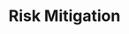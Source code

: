 ---
layout: sub-service
order: 6
title: "Risk Mitigation"
parent: "Strategy Operationalization"
description: "SLKone's Risk Mitigation services identify, assess, and address potential risks to ensure your organization remains resilient and capable of achieving its strategic objectives."
approach: "We employ a proactive approach to risk mitigation, utilizing comprehensive risk assessments and strategic planning to identify potential threats. Our solutions are tailored to your specific business needs, ensuring robust defenses and contingency plans are in place to minimize impact and ensure business continuity."
intro: "SLKone's Risk Mitigation services ensure resilience by identifying and addressing potential risks to achieve strategic objectives."
focus_areas:
  - title: "Risk Assessment"
    content: "Conduct thorough evaluations to identify and understand potential risks that could impact your business."
    icon: "fa-magnifying-glass-chart"
  - title: "Risk Management Strategy"
    content: "Develop and implement strategies to mitigate identified risks and enhance organizational resilience."
    icon: "fa-chess-knight"
  - title: "Contingency Planning"
    content: "Create detailed contingency plans to ensure swift and effective responses to unforeseen events."
    icon: "fa-route"
  - title: "Risk Monitoring Systems"
    content: "Implement systems to continuously monitor and report on key risks, ensuring timely interventions."
    icon: "fa-radar"
  - title: "Risk Culture Development"
    content: "Foster a risk-aware culture within your organization to proactively address and manage potential threats."
    icon: "fa-seedling"
why_choose:
  - "Proactive Risk Identification and Management"
  - "Customized Risk Mitigation Strategies"
  - "Comprehensive Contingency Planning"
  - "Experienced Risk Management Professionals"
  - "Continuous Risk Monitoring and Improvement"
cta: "Contact us to discover how our Risk Mitigation services can safeguard your organization against potential threats and ensure long-term strategic success."
icon: "fa-shield-halved"
color: "viola"
image: "/assets/images/backgrounds/risk-mitigation.webp"
permalink: /services/strategy-operationalization/risk-mitigation
redirect_to: /services/strategy-operationalization#risk-mitigation
---